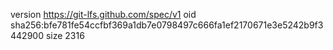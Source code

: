 version https://git-lfs.github.com/spec/v1
oid sha256:bfe781fe54ccfbf369a1db7e0798497c666fa1ef2170671e3e5242b9f3442900
size 2316
